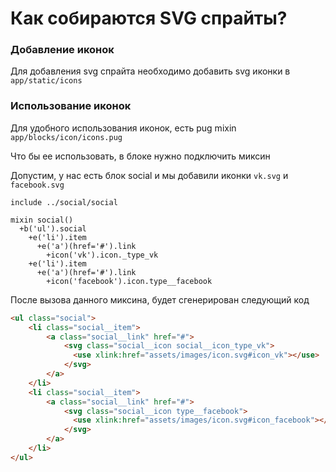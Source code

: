 # Как собираются SVG спрайты?

### Добавление иконок

Для добавления svg спрайта необходимо добавить svg иконки в `app/static/icons`

### Использование иконок

Для удобного использования иконок, есть pug mixin `app/blocks/icon/icons.pug`

Что бы ее использовать, в блоке нужно подключить миксин

Допустим, у нас есть блок social и мы добавили иконки `vk.svg` и `facebook.svg`

```jade
include ../social/social

mixin social()
  +b('ul').social
    +e('li').item
      +e('a')(href='#').link
        +icon('vk').icon._type_vk
    +e('li').item
      +e('a')(href='#').link
        +icon('facebook').icon.type__facebook
```

После вызова данного миксина, будет сгенерирован следующий код

```html
<ul class="social">
    <li class="social__item">
        <a class="social__link" href="#">
            <svg class="social__icon social__icon_type_vk">
              <use xlink:href="assets/images/icon.svg#icon_vk"></use>
            </svg>
        </a>
    </li>
    <li class="social__item">
        <a class="social__link" href="#">
            <svg class="social__icon type__facebook">
              <use xlink:href="assets/images/icon.svg#icon_facebook"></use>
            </svg>
        </a>
    </li>
</ul>
```
